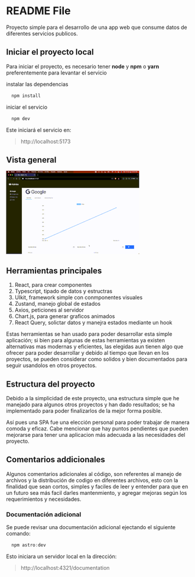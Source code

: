 # README File

Proyecto simple para el desarrollo de una app web que consume datos de diferentes servicios publicos.

## Iniciar el proyecto local

Para iniciar el proyecto, es necesario tener **node** y **npm** o **yarn** preferentemente para levantar el servicio

instalar las dependencias

```js
  npm install
```

iniciar el servicio

```js
  npm dev
```

Este iniciará el servicio en:

> http://localhost:5173

## Vista general

![demo1](./src/content/docs/documentation/demodemo.gif)

## Herramientas principales

1. React, para crear componentes
2. Typescript, tipado de datos y estructras
3. UIkit, framework simple con conmponentes visuales
4. Zustand, manejo global de estados
5. Axios, peticiones al servidor
6. Chart.js, para generar graficos animados
7. React Query, solictar datos y manejra estados mediante un hook

Estas herramientas se han usado para poder desarrollar esta simple aplicación; si bien para algunas de estas herramientas ya existen alternativas mas modernas y eficientes, las elegidas aun tienen algo que ofrecer para poder desarrollar y debido al tiempo que llevan en los proyectos, se pueden considerar como solidos y bien documentados para seguir usandolos en otros proyectos.

## Estructura del proyecto

Debido a la simplicidad de este proyecto, una estructura simple que he manejado para algunos otros proyectos y han dado resultados; se ha implementado para poder finalizarlos de la mejor forma posible.

Así pues una SPA fue una elección personal para poder trabajar de manera comoda y eficaz.
Cabe mencionar que hay puntos pendientes que pueden mejorarse para tener una aplicacion más adecuada a las necesidades del proyecto.

## Comentarios addicionales

Algunos comentarios adicionales al código, son referentes al manejo de archivos y la distribución de codigo en diferentes archivos, esto con la finalidad que sean cortos, simples y faciles de leer y entender para que en un futuro sea más facil darles mantenmiento, y agregar mejoras según los requerimientos y necesidades.

### Documentación adicional

Se puede revisar una documentación adicional ejectando el siguiente comando:

```js
  npm astro:dev
```

Esto iniciara un servidor local en la dirección:

> http://localhost:4321/documentation
